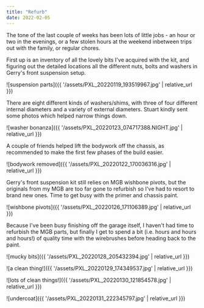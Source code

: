 ```yaml
---
title: "Refurb"
date: 2022-02-05
---
```


The tone of the last couple of weeks has been lots of little jobs - an hour or two in the evenings, or a few stolen hours at the weekend inbetween trips out with the family, or regular chores.

First up is an inventory of all the lovely bits I've acquired with the kit, and figuring out the detailed locations all the different nuts, bolts and washers in Gerry's front suspension setup.

![suspension parts]({{ '/assets/PXL_20220119_193519967.jpg' | relative_url }})

There are eight different kinds of washers/shims, with three of four different internal diameters and a variety of external diameters. Stuart kindly sent some photos which helped narrow things down.

![washer bonanza]({{ '/assets/PXL_20220123_074717388.NIGHT.jpg' | relative_url }})

A couple of friends helped lift the bodywork off the chassis, as recommended to make the first few phases of the build easier.

![bodywork removed]({{ '/assets/PXL_20220122_170036316.jpg' | relative_url }})

Gerry's front suspension kit still relies on MGB wishbone pivots, but the originals from my MGB are too far gone to refurbish so I've had to resort to brand new ones. Time to get busy with the primer and chassis paint.

![wishbone pivots]({{ '/assets/PXL_20220126_171106389.jpg' | relative_url }})

Because I've been busy finishing off the garage itself, I haven't had time to refurbish the MGB parts, but finally I get to spend a bit (i.e. hours and hours and hours!) of quality time with the wirebrushes before heading back to the paint.

![mucky bits]({{ '/assets/PXL_20220128_205432394.jpg' | relative_url }})

![a clean thing!]({{ '/assets/PXL_20220129_174349537.jpg' | relative_url }})

![lots of clean things!]({{ '/assets/PXL_20220130_121854578.jpg' | relative_url }})

![undercoat]({{ '/assets/PXL_20220131_222345797.jpg' | relative_url }})
